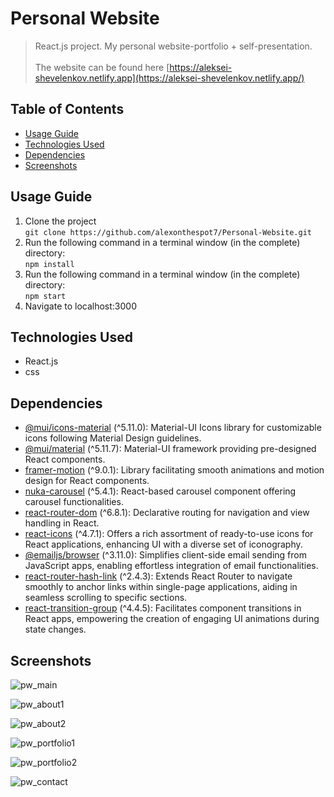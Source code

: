 # Personal Website

> React.js project. My personal website-portfolio + self-presentation.<br>
> <br>
> The website can be found here [https://aleksei-shevelenkov.netlify.app](https://aleksei-shevelenkov.netlify.app/)

## Table of Contents
* [Usage Guide](#usage-guide)
* [Technologies Used](#technologies-used)
* [Dependencies](#dependencies)
* [Screenshots](#screenshots)

## Usage Guide
1. Clone the project <br>
  ```git clone https://github.com/alexonthespot7/Personal-Website.git```<br>
2. Run the following command in a terminal window (in the complete) directory:<br>
  ```npm install```<br>
3. Run the following command in a terminal window (in the complete) directory:<br>
  ```npm start```<br>
4. Navigate to localhost:3000

## Technologies Used
- React.js
- css
  
## Dependencies
- [@mui/icons-material](https://www.npmjs.com/package/@mui/icons-material) (^5.11.0): Material-UI Icons library for customizable icons following Material Design guidelines.
- [@mui/material](https://www.npmjs.com/package/@mui/material) (^5.11.7): Material-UI framework providing pre-designed React components.
- [framer-motion](https://www.npmjs.com/package/framer-motion) (^9.0.1): Library facilitating smooth animations and motion design for React components.
- [nuka-carousel](https://www.npmjs.com/package/nuka-carousel) (^5.4.1): React-based carousel component offering carousel functionalities.
- [react-router-dom](https://www.npmjs.com/package/react-router-dom) (^6.8.1): Declarative routing for navigation and view handling in React.
- [react-icons](https://www.npmjs.com/package/react-icons) (^4.7.1): Offers a rich assortment of ready-to-use icons for React applications, enhancing UI with a diverse set of iconography.
- [@emailjs/browser](https://www.npmjs.com/package/@emailjs/browser) (^3.11.0): Simplifies client-side email sending from JavaScript apps, enabling effortless integration of email functionalities.
- [react-router-hash-link](https://www.npmjs.com/package/react-router-hash-link) (^2.4.3): Extends React Router to navigate smoothly to anchor links within single-page applications, aiding in seamless scrolling to specific sections.
- [react-transition-group](https://www.npmjs.com/package/react-transition-group) (^4.4.5): Facilitates component transitions in React apps, empowering the creation of engaging UI animations during state changes.

## Screenshots
![pw_main](https://github.com/alexonthespot7/Personal-Website/assets/90186057/23b04734-9308-48f8-9ccd-eb928d5e496d)

![pw_about1](https://github.com/alexonthespot7/Personal-Website/assets/90186057/55635bf3-3318-4ceb-b2ab-5582decb9778)

![pw_about2](https://github.com/alexonthespot7/Personal-Website/assets/90186057/785ed311-def4-48d8-8478-a23659c9241c)

![pw_portfolio1](https://github.com/alexonthespot7/Personal-Website/assets/90186057/4a14b139-f69e-4a51-b39c-0d12a04fe639)

![pw_portfolio2](https://github.com/alexonthespot7/Personal-Website/assets/90186057/570adf59-9c07-415f-bfce-8042acfe376e)

![pw_contact](https://github.com/alexonthespot7/Personal-Website/assets/90186057/5a45d02f-5407-4a16-a5c1-d784cbf6e64f)
